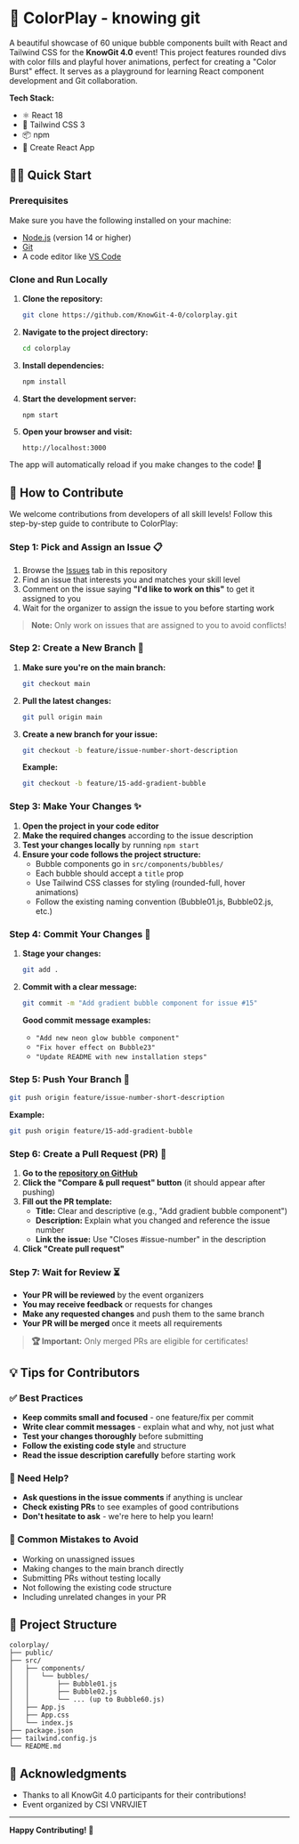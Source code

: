 # 🎨 ColorPlay - knowing git

A beautiful showcase of 60 unique bubble components built with React and Tailwind CSS for the **KnowGit 4.0** event! This project features rounded divs with color fills and playful hover animations, perfect for creating a "Color Burst" effect. It serves as a playground for learning React component development and Git collaboration.

**Tech Stack:**
- ⚛️ React 18
- 🎨 Tailwind CSS 3
- 📦 npm
- 🔧 Create React App

## 🏃‍♂️ Quick Start

### Prerequisites
Make sure you have the following installed on your machine:
- [Node.js](https://nodejs.org/) (version 14 or higher)
- [Git](https://git-scm.com/)
- A code editor like [VS Code](https://code.visualstudio.com/)

### Clone and Run Locally

1. **Clone the repository:**
   ```bash
   git clone https://github.com/KnowGit-4-0/colorplay.git
   ```

2. **Navigate to the project directory:**
   ```bash
   cd colorplay
   ```

3. **Install dependencies:**
   ```bash
   npm install
   ```

4. **Start the development server:**
   ```bash
   npm start
   ```

5. **Open your browser and visit:**
   ```
   http://localhost:3000
   ```

The app will automatically reload if you make changes to the code! 🔄

## 🤝 How to Contribute

We welcome contributions from developers of all skill levels! Follow this step-by-step guide to contribute to ColorPlay:

### Step 1: Pick and Assign an Issue 📋

1. Browse the [Issues](https://github.com/KnowGit-4-0/colorplay/issues) tab in this repository
2. Find an issue that interests you and matches your skill level
3. Comment on the issue saying **"I'd like to work on this"** to get it assigned to you
4. Wait for the organizer to assign the issue to you before starting work

> **Note:** Only work on issues that are assigned to you to avoid conflicts!

### Step 2: Create a New Branch 🌿

1. **Make sure you're on the main branch:**
   ```bash
   git checkout main
   ```

2. **Pull the latest changes:**
   ```bash
   git pull origin main
   ```

3. **Create a new branch for your issue:**
   ```bash
   git checkout -b feature/issue-number-short-description
   ```
   
   **Example:**
   ```bash
   git checkout -b feature/15-add-gradient-bubble
   ```

### Step 3: Make Your Changes ✨

1. **Open the project in your code editor**
2. **Make the required changes** according to the issue description
3. **Test your changes locally** by running `npm start`
4. **Ensure your code follows the project structure:**
   - Bubble components go in `src/components/bubbles/`
   - Each bubble should accept a `title` prop
   - Use Tailwind CSS classes for styling (rounded-full, hover animations)
   - Follow the existing naming convention (Bubble01.js, Bubble02.js, etc.)

### Step 4: Commit Your Changes 💾

1. **Stage your changes:**
   ```bash
   git add .
   ```

2. **Commit with a clear message:**
   ```bash
   git commit -m "Add gradient bubble component for issue #15"
   ```

   **Good commit message examples:**
   - `"Add new neon glow bubble component"`
   - `"Fix hover effect on Bubble23"`
   - `"Update README with new installation steps"`

### Step 5: Push Your Branch 🚀

```bash
git push origin feature/issue-number-short-description
```

**Example:**
```bash
git push origin feature/15-add-gradient-bubble
```

### Step 6: Create a Pull Request (PR) 🔄

1. **Go to the [repository on GitHub](https://github.com/KnowGit-4-0/colorplay)**
2. **Click the "Compare & pull request" button** (it should appear after pushing)
3. **Fill out the PR template:**
   - **Title:** Clear and descriptive (e.g., "Add gradient bubble component")
   - **Description:** Explain what you changed and reference the issue number
   - **Link the issue:** Use "Closes #issue-number" in the description
4. **Click "Create pull request"**

### Step 7: Wait for Review ⏳

- **Your PR will be reviewed** by the event organizers
- **You may receive feedback** or requests for changes
- **Make any requested changes** and push them to the same branch
- **Your PR will be merged** once it meets all requirements

> **🏆 Important:** Only merged PRs are eligible for certificates!

## 💡 Tips for Contributors

### ✅ Best Practices
- **Keep commits small and focused** - one feature/fix per commit
- **Write clear commit messages** - explain what and why, not just what
- **Test your changes thoroughly** before submitting
- **Follow the existing code style** and structure
- **Read the issue description carefully** before starting work

### 🤔 Need Help?
- **Ask questions in the issue comments** if anything is unclear
- **Check existing PRs** to see examples of good contributions
- **Don't hesitate to ask** - we're here to help you learn!

### 🚫 Common Mistakes to Avoid
- Working on unassigned issues
- Making changes to the main branch directly
- Submitting PRs without testing locally
- Not following the existing code structure
- Including unrelated changes in your PR

## 📁 Project Structure

```
colorplay/
├── public/
├── src/
│   ├── components/
│   │   └── bubbles/
│   │       ├── Bubble01.js
│   │       ├── Bubble02.js
│   │       └── ... (up to Bubble60.js)
│   ├── App.js
│   ├── App.css
│   └── index.js
├── package.json
├── tailwind.config.js
└── README.md
```


## 🙏 Acknowledgments

- Thanks to all KnowGit 4.0 participants for their contributions!
- Event organized by CSI VNRVJIET

---

**Happy Contributing! 🎉**